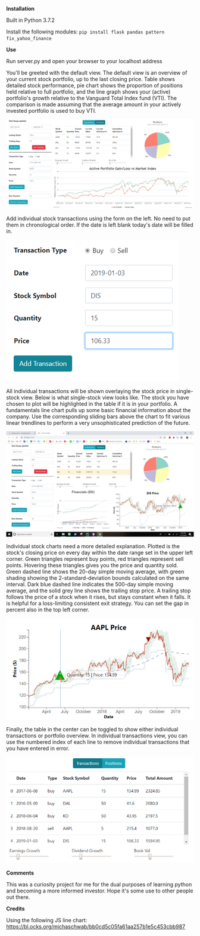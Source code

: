 __Installation__

Built in Python 3.7.2

Install the following modules:
`pip install flask pandas pattern fix_yahoo_finance`

__Use__

Run server.py and open your browser to your localhost address

You'll be greeted with the default view.  The default view is an overview of your current stock portfolio, up to the last closing price.  Table shows detailed stock performance, pie chart shows the proportion of positions held relative to full portfolio, and the line graph shows your (active) portfolio's growth relative to the Vanguard Total Index fund (VTI).  The comparison is made assuming that the average amount in your actively invested portfolio is used to buy VTI. 

![](/images/tracktrade-fullscreen.PNG?raw=true "Overview")

Add individual stock transactions using the form on the left.  No need to put them in chronological order.  If the date is left blank today's date will be filled in.

![](/images/tracktrade-add.png?raw=true "Add a Transaction")

All individual transactions will be shown overlaying the stock price in single-stock view.  Below is what single-stock view looks like.  The stock you have chosen to plot will be highlighted in the table if it is in your portfolio.  A fundamentals line chart pulls up some basic financial information about the company.  Use the corresponding sliding bars above the chart to fit various linear trendlines to perform a very unsophisticated prediction of the future.

![](/images/tracktrade-fullscreen-onestock.png?raw=true "Single-Stock View")

Individual stock charts need a more detailed explanation.  Plotted is the stock's closing price on every day within the date range set in the upper left corner.  Green triangles represent buy points, red triangles represent sell points.  Hovering these triangles gives you the price and quantity sold.  Green dashed line shows the 20-day simple moving average, with green shading showing the 2-standard-deviation bounds calculated on the same interval.  Dark blue dashed line indicates the 500-day simple moving average, and the solid grey line shows the trailing stop price.  A trailing stop follows the price of a stock when it rises, but stays constant when it falls.  It is helpful for a loss-limiting consistent exit strategy.  You can set the gap in percent also in the top left corner. 

![](/images/tracktrade-stocklinechart.png?raw=true "Stock Line Chart")

Finally, the table in the center can be toggled to show either individual transactions or portfolio overview.  In individual transactions view, you can use the numbered index of each line to remove individual transactions that you have entered in error.

![](/images/tracktrade-toggle.PNG?raw=true "Table")


__Comments__

This was a curiosity project for me for the dual purposes of learning python and becoming a more informed investor.  Hope it's some use to other people out there.

__Credits__

Using the following JS line chart:
https://bl.ocks.org/michaschwab/bb0cd5c05fa61aa257b1e5c453cbb987
